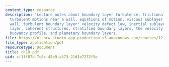 ```yaml
---
content_type: resource
description: 'Lecture notes about boundary layer turbulence, frictional boundary layers,
  turbulent motions near a wall, equations of motion, viscous sublayer: law of the
  wall, turbulent boundary layer: velocity defect law, inertial sublayer: logarithmic
  layer, coherent structures, stratified boundary layers, the velocity profile, the
  buoyancy profile, and planetary boundary layers.'
file: https://ol-ocw-studio-app-production.s3.amazonaws.com/courses/12-820-turbulence-in-the-ocean-and-atmosphere-spring-2006/cf1ff07b7c8c48e9a57321d1e7272f5e_ch18.pdf
file_type: application/pdf
resourcetype: Document
title: ch18.pdf
uid: cf1ff07b-7c8c-48e9-a573-21d1e7272f5e
---
```

